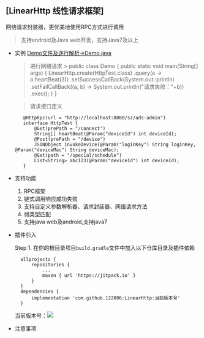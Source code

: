 ## [LinearHttp 线性请求框架]

网络请求封装器，更优美地使用RPC方式进行调用

> 支持android及Java web开发，支持Java7及以上

* 实例 [Demo文件及逐行解析->Demo.java](src\main\java\com\by122006\linearhttp\Demo.java)

    > 进行网络请求
                                                                                  >
         public class Demo {
             public static void main(String[] args) {
                 LinearHttp.create(HttpTest.class)
                         .query(a -> a.heartBeat(3))
                         .setSuccessCallBack(System.out::println)
                         .setFailCallBack((a, b) -> System.out.println("请求失败："+b))
                         .exec();
             }
         }
         
    > 请求接口定义

         @HttpRpc(url = "http://localhost:8080/sz/ads-admin")
         interface HttpTest {
             @Get(prePath = "/connect")
             String[] heartBeat(@Param("deviceId") int deviceId);
             @Post(prePath = "/device")
             JSONObject invokeDevice(@Param("loginKey") String loginKey, @Param("deviceMac") String deviceMac);
             @Get(path = "/special/schedule")
             List<String> abc123(@Param("deviceId") int deviceId);
         }

* 支持功能
    1. RPC框架
    2. 链式调用响应成功失败
    3. 支持自定义参数解析器、请求封装器、网络请求方法
    4. 弱类型匹配
    5. 支持java web及android,支持java7

* 插件引入

    Step 1. 在你的根目录项目`build.gradle`文件中加入以下仓库目录及插件依赖

	    allprojects {
        	repositories {
        		...
        		maven { url 'https://jitpack.io' }
        	}
        }
		dependencies {
            implementation 'com.github.122006:LinearHttp:当前版本号'
        }


    当前版本号：[![](https://jitpack.io/v/122006/LinearHttp.svg)](https://jitpack.io/#122006/LinearHttp)



* 注意事项

